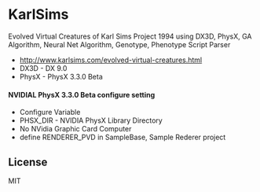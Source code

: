KarlSims
========

Evolved Virtual Creatures of Karl Sims Project 1994 using DX3D, PhysX, GA Algorithm, Neural Net Algorithm, Genotype, Phenotype Script Parser
- http://www.karlsims.com/evolved-virtual-creatures.html
- DX3D - DX 9.0
- PhysX - PhysX 3.3.0 Beta


#### NVIDIAL PhysX 3.3.0 Beta configure setting
- Configure Variable
 - PHSX_DIR - NVIDIA PhysX Library Directory
- No NVidia Graphic Card Computer
 - define RENDERER_PVD  in SampleBase, Sample Rederer project



License
----

MIT

